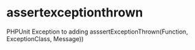 # assertexceptionthrown
PHPUnit Exception to adding asssertExceptionThrown(Function, ExceptionClass, Message))
